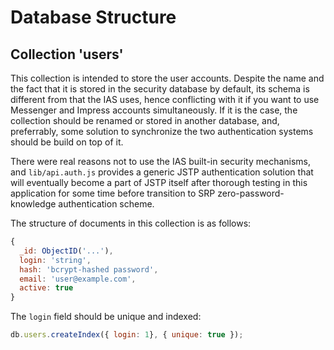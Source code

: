 Database Structure
=========================

## Collection 'users'

This collection is intended to store the user accounts. Despite the name and the fact
that it is stored in the security database by default, its schema is different from
that the IAS uses, hence conflicting with it if you want to use Messenger and Impress
accounts simultaneously. If it is the case, the collection should be renamed or stored
in another database, and, preferrably, some solution to synchronize the two authentication
systems should be build on top of it.

There were real reasons not to use the IAS built-in security mechanisms, and `lib/api.auth.js`
provides a generic JSTP authentication solution that will eventually become a part
of JSTP itself after thorough testing in this application for some time before transition
to SRP zero-password-knowledge authentication scheme.

The structure of documents in this collection is as follows:

```javascript
{
  _id: ObjectID('...'),
  login: 'string',
  hash: 'bcrypt-hashed password',
  email: 'user@example.com',
  active: true
}
```

The `login` field should be unique and indexed:

```javascript
db.users.createIndex({ login: 1}, { unique: true });
```
